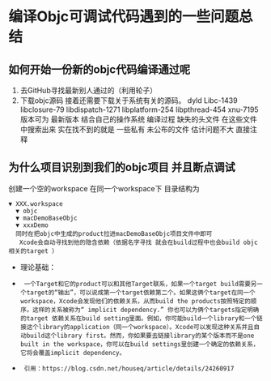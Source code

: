 #  编译Objc可调试代码遇到的一些问题总结
## 如何开始一份新的objc代码编译通过呢
1. 去GitHub寻找最新别人通过的（利用轮子）
2. 下载objc源码 接着还需要下载关于系统有关的源码。 
dyld  Libc-1439 libclosure-79 libdispatch-1271    libplatform-254  libpthread-454 xnu-7195   
版本可为 最新版本 结合自己的操作系统   编译过程 缺失的头文件 在这些文件中搜索出来 
实在找不到的就是 一些私有 未公布的文件 估计问题不大 直接注释   

## 为什么项目识别到我们的objc项目 并且断点调试
创建一个空的workspace 在同一个workspace下 
目录结构为 

```
▼ XXX.workspace   
  ▼ objc  
  ▼ macDemoBaseObjc 
  ▼ xxxDemo
  同时在把objc中生成的product拉进macDemoBaseObjc项目文件中即可
   Xcode会自动寻找到他的隐含依赖（依据名字寻找 就会在build过程中也会build objc相关的target ）
```
* 理论基础：
*      一个Target和它的product可以和其他Target联系，如果一个target build需要另一个target的“输出”，可以说成第一个target依赖第二个。如果这俩个target在同一个workspace，Xcode会发现他们的依赖关系，从而build the products按照特定的顺序。这样的关系被称为“ implicit dependency.” 你也可以为俩个targets指定明确的target 依赖关系在build setting里面。例如，你可能build一个library和一个链接这个library的application（同一个workspace）。Xcode可以发现这种关系并且自动build这个library first。然而，你如果要去链接library的某个版本而不是one built in the workspace，你可以在build settings里创建一个确定的依赖关系，它将会覆盖implicit dependency。
*      引用：https://blog.csdn.net/houseq/article/details/24260917
